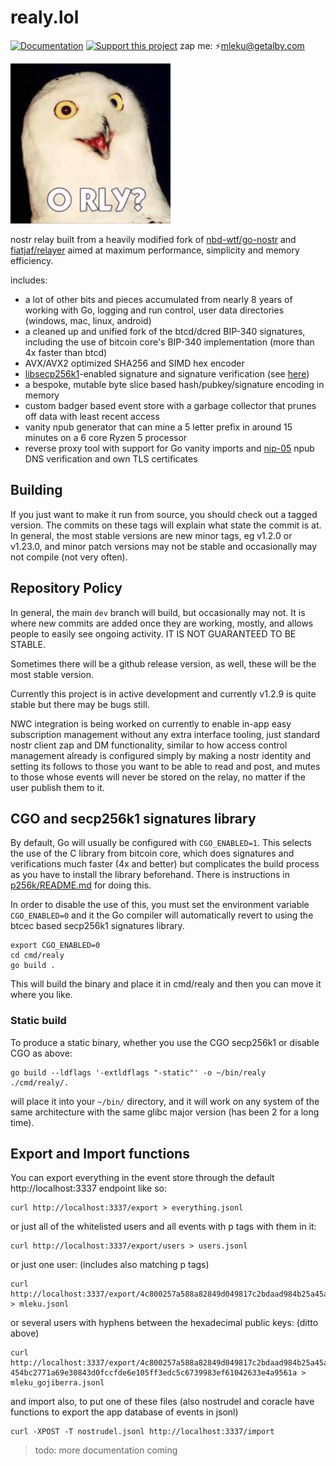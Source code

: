 # realy.lol

[![Documentation](https://img.shields.io/badge/godoc-documentation-brightgreen.svg)](https://pkg.go.dev/realy.lol)
[![Support this project](https://img.shields.io/badge/donate-geyser_crowdfunding_project_page-brightgreen.svg)](https://geyser.fund/project/realy)
zap me: ⚡️mleku@getalby.com


![realy.png](./realy.png)

nostr relay built from a heavily modified fork
of [nbd-wtf/go-nostr](https://github.com/nbd-wtf/go-nostr)
and [fiatjaf/relayer](https://github.com/fiatjaf/relayer) aimed at maximum performance,
simplicity and memory efficiency.

includes:

- a lot of other bits and pieces accumulated from nearly 8 years of working with Go, logging and
  run control, user data directories (windows, mac, linux, android)
- a cleaned up and unified fork of the btcd/dcred BIP-340 signatures, including the use of
  bitcoin core's BIP-340 implementation (more than 4x faster than btcd)
- AVX/AVX2 optimized SHA256 and SIMD hex encoder
- [libsecp256k1](https://github.com/bitcoin/secp256k1)-enabled signature and signature verification
  (see [here](p256k/README.md))
- a bespoke, mutable byte slice based hash/pubkey/signature encoding in memory
- custom badger based event store with a garbage collector that prunes off data with least recent
  access
- vanity npub generator that can mine a 5 letter prefix in around 15 minutes on a 6 core Ryzen 5
  processor
- reverse proxy tool with support for Go vanity imports and [nip-05](https://github.com/nostr-protocol/nips/blob/master/05.md) npub DNS verification and own
  TLS certificates

## Building

If you just want to make it run from source, you should check out a tagged version. The commits on these tags will 
explain what state the commit is at. In general, the most stable versions are new minor tags, eg v1.2.0 or v1.23.0, and minor 
patch versions may not be stable and occasionally may not compile (not very often).

## Repository Policy

In general, the main `dev` branch will build, but occasionally may not. It is where new commits are added once they are 
working, mostly, and allows people to easily see ongoing activity. IT IS NOT GUARANTEED TO BE STABLE.

Sometimes there will be a github release version, as well, these will be the most stable version.

Currently this project is in active development and currently v1.2.9 is quite stable but there may be bugs still.

NWC integration is being worked on currently to enable in-app easy subscription management without any extra interface
tooling, just standard nostr client zap and DM functionality, similar to how access control management already is 
configured simply by making a nostr identity and setting its follows to those you want to be able to read and post, and 
mutes to those whose events will never be stored on the relay, no matter if the user publish them to it.

## CGO and secp256k1 signatures library

By default, Go will usually be configured with `CGO_ENABLED=1`. This selects the use of the 
C library from bitcoin core, which does signatures and verifications much faster (4x and better)
but complicates the build process as you have to install the library beforehand. There is
instructions in [p256k/README.md](p256k/README.md) for doing this.

In order to disable the use of this, you must set the environment variable `CGO_ENABLED=0` and
it the Go compiler will automatically revert to using the btcec based secp256k1 signatures 
library.

    export CGO_ENABLED=0
    cd cmd/realy
    go build .

This will build the binary and place it in cmd/realy and then you can move it where you like.

### Static build

To produce a static binary, whether you use the CGO secp256k1 or disable CGO as above:

    go build --ldflags '-extldflags "-static"' -o ~/bin/realy ./cmd/realy/.

will place it into your `~/bin/` directory, and it will work on any system of the same architecture with the same glibc major version (has been 2 for a long time).

## Export and Import functions

You can export everything in the event store through the default http://localhost:3337 endpoint
like so:

    curl http://localhost:3337/export > everything.jsonl

or just all of the whitelisted users and all events with p tags with them in it:

    curl http://localhost:3337/export/users > users.jsonl

or just one user: (includes also matching p tags)

    curl http://localhost:3337/export/4c800257a588a82849d049817c2bdaad984b25a45ad9f6dad66e47d3b47e3b2f > mleku.jsonl

or several users with hyphens between the hexadecimal public keys: (ditto above)

    curl http://localhost:3337/export/4c800257a588a82849d049817c2bdaad984b25a45ad9f6dad66e47d3b47e3b2f-454bc2771a69e30843d0fccfde6e105ff3edc5c6739983ef61042633e4a9561a > mleku_gojiberra.jsonl


and import also, to put one of these files (also nostrudel and coracle have functions to 
export the app database of events in jsonl)

    curl -XPOST -T nostrudel.jsonl http://localhost:3337/import

> todo: more documentation coming
